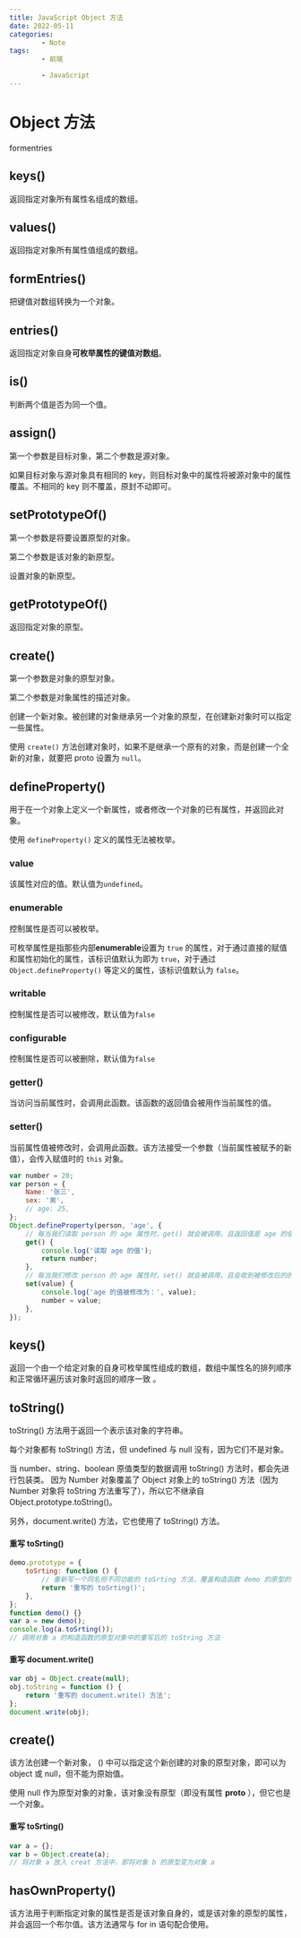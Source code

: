 ```yaml
---
title: JavaScript Object 方法
date: 2022-05-11
categories:
        - Note
tags:
        - 前端

        - JavaScript
---
```


# Object 方法

formentries

## keys()

返回指定对象所有属性名组成的数组。

## values()

返回指定对象所有属性值组成的数组。

## formEntries()

把键值对数组转换为一个对象。

## entries()

返回指定对象自身**可枚举属性的键值对数组**。

## is()

判断两个值是否为同一个值。

## assign()

第一个参数是目标对象，第二个参数是源对象。

如果目标对象与源对象具有相同的 key，则目标对象中的属性将被源对象中的属性覆盖。不相同的 key 则不覆盖，原封不动即可。

## setPrototypeOf()

第一个参数是将要设置原型的对象。

第二个参数是该对象的新原型。

设置对象的新原型。

## getPrototypeOf()

返回指定对象的原型。

## create()

第一个参数是对象的原型对象。

第二个参数是对象属性的描述对象。

创建一个新对象。被创建的对象继承另一个对象的原型，在创建新对象时可以指定一些属性。

使用 `create()` 方法创建对象时，如果不是继承一个原有的对象，而是创建一个全新的对象，就要把 proto 设置为 `null`。

## defineProperty()

用于在一个对象上定义一个新属性，或者修改一个对象的已有属性，并返回此对象。

使用 `defineProperty()` 定义的属性无法被枚举。

### value

该属性对应的值。默认值为`undefined`。

### enumerable

控制属性是否可以被枚举。

可枚举属性是指那些内部**enumerable**设置为 `true` 的属性，对于通过直接的赋值和属性初始化的属性，该标识值默认为即为 `true`，对于通过`Object.defineProperty()` 等定义的属性，该标识值默认为 `false`。

### writable

控制属性是否可以被修改，默认值为`false`

### configurable

控制属性是否可以被删除，默认值为`false`

### getter()

当访问当前属性时，会调用此函数。该函数的返回值会被用作当前属性的值。

### setter()

当前属性值被修改时，会调用此函数。该方法接受一个参数（当前属性被赋予的新值），会传入赋值时的 `this` 对象。

```js
var number = 20;
var person = {
	Name: '张三',
	sex: '男',
	// age: 25,
};
Object.defineProperty(person, 'age', {
	// 每当我们读取 person 的 age 属性时，get() 就会被调用，且返回值是 age 的值
	get() {
		console.log('读取 age 的值');
		return number;
	},
	// 每当我们修改 person 的 age 属性时，set() 就会被调用，且会收到被修改后的的值
	set(value) {
		console.log('age 的值被修改为：', value);
		number = value;
	},
});
```

## keys()

返回一个由一个给定对象的自身可枚举属性组成的数组，数组中属性名的排列顺序和正常循环遍历该对象时返回的顺序一致 。

## toString()

toString() 方法用于返回一个表示该对象的字符串。

每个对象都有 toString() 方法，但 undefined 与 null 没有，因为它们不是对象。

当 number、string、boolean 原值类型的数据调用 toString() 方法时，都会先进行包装类。 因为 Number 对象覆盖了 Object 对象上的 toString() 方法（因为 Number 对象将 toString 方法重写了），所以它不继承自 Object.prototype.toString()。

另外，document.write() 方法，它也使用了 toString() 方法。

#### 重写 toSrting()

```JavaScript
demo.prototype = {
	toSrting: function () {
		// 重新写一个同名但不同功能的 toSrting 方法，覆盖构造函数 demo 的原型的 toSrting 方法
		return '重写的 toSrting()';
	},
};
function demo() {}
var a = new demo();
console.log(a.toSrting());
// 调用对象 a 的构造函数的原型对象中的重写后的 toString 方法
```

#### 重写 document.write()

```JavaScript
var obj = Object.create(null);
obj.toString = function () {
	return '重写的 document.write() 方法';
};
document.write(obj);
```

## create()

该方法创建一个新对象， () 中可以指定这个新创建的对象的原型对象，即可以为 object 或 null，但不能为原始值。

使用 null 作为原型对象的对象，该对象没有原型（即没有属性 **proto** ），但它也是一个对象。

#### 重写 toSrting()

```JavaScript
var a = {};
var b = Object.create(a);
// 将对象 a 放入 creat 方法中，即将对象 b 的原型变为对象 a
```

## hasOwnProperty()

该方法用于判断指定对象的属性是否是该对象自身的，或是该对象的原型的属性，并会返回一个布尔值。该方法通常与 for in 语句配合使用。
